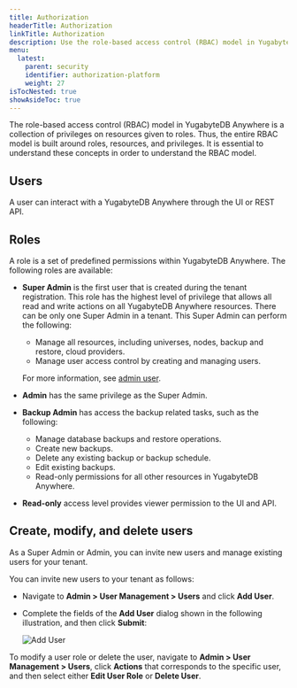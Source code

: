 ```yaml
---
title: Authorization
headerTitle: Authorization
linkTitle: Authorization
description: Use the role-based access control (RBAC) model in YugabyteDB Anywhere to manage users and roles.
menu:
  latest:
    parent: security
    identifier: authorization-platform
    weight: 27
isTocNested: true
showAsideToc: true
---
```


The role-based access control (RBAC) model in YugabyteDB Anywhere is a collection of privileges on resources given to roles. Thus, the entire RBAC model is built around roles, resources, and privileges. It is essential to understand these concepts in order to understand the RBAC model.

## Users

A user can interact with a YugabyteDB Anywhere through the UI or REST API.

## Roles

A role is a set of predefined permissions within YugabyteDB Anywhere. The following roles are available:

* **Super Admin** is the first user that is created during the tenant registration. This role has the highest level of privilege that allows all read and write actions on all YugabyteDB Anywhere resources. There can be only one Super Admin in a tenant. This Super Admin can perform the following:
  
  * Manage all resources, including universes, nodes, backup and restore, cloud providers.
  * Manage user access control by creating and managing users.
  
  For more information, see [admin user](../../configure-yugabyte-platform/create-admin-user/).
* **Admin** has the same privilege as the Super Admin.
* **Backup Admin** has access the backup related tasks, such as the following:
  
  * Manage database backups and restore operations.
  * Create new backups.
  * Delete any existing backup or backup schedule.
  * Edit existing backups.
  * Read-only permissions for all other resources in YugabyteDB Anywhere.
* **Read-only** access level provides viewer permission to the UI and API.

## Create, modify, and delete users

As a Super Admin or Admin, you can invite new users and manage existing users for your tenant.

You can invite new users to your tenant as follows:

- Navigate to **Admin > User Management > Users** and click **Add User**.

- Complete the fields of the **Add User** dialog shown in the following illustration, and then click **Submit**:

  ![Add User](/images/yp/authorization-platform/add-user.png)

To modify a user role or delete the user, navigate to **Admin > User Management > Users**, click **Actions** that corresponds to the specific user, and then select either **Edit User Role** or **Delete User**.
